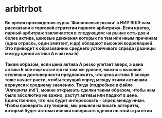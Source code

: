 # arbitrbot
#### Во время прохождения курса 'Финансовые рынки' в НИУ ВШЭ нам рассказали о торговой стратегии парного арбитража. Если кратко, парный арбитраж заключается в следующем: на рынке есть два и более актива, ценовые движения которых по тем или иным причинам (одна отрасль, один эмитент, и др) обладают высокой корреляцией. Это приводит к образованию среднего устойчивого спреда (разницы между ценой актива А и актива Б)

#### Таким образом, если цена актива А резко улетает вверх, а цена актива Б все еще остается на том же уровне, можно с высокой степенью достоверности предположить, что цена актива Б вскоре тоже начнет расти, чтобы текущий спред между этими активами вернулся к среднему значению. Тогда (подробнее в файле 'Алгоритм.md'), можно открывать сделки таким образом, чтобы нам было абсолютно не важно, растут активы или падают в цене. Единственное, что нас будет интересовать - спред между ними. Чтобы проверить эту теорию, мы решили написать алгоритм, который будет автоматически совершать сделки по этой стратегии
